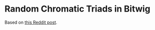 # Random Chromatic Triads in Bitwig
Based on [this Reddit post](https://www.reddit.com/r/Bitwig/comments/1jjks29/garzonian_arpeggiator_the_random_chromatic/).
